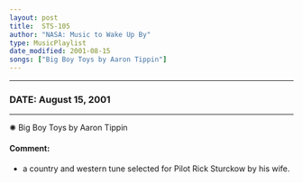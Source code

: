 ```yaml
---
layout: post
title:  STS-105
author: "NASA: Music to Wake Up By"
type: MusicPlaylist
date_modified: 2001-08-15
songs: ["Big Boy Toys by Aaron Tippin"]
---
```


----
### DATE: August 15, 2001
----
✺ Big Boy Toys by Aaron Tippin

#### Comment:
* a country and western tune selected for Pilot Rick Sturckow by his wife.



<br/>
<center>
	<a target="_blank"
	   href="https://twitter.com/intent/tweet?hashtags=Space,NASA,Playlist,NASAWakeupCalls,SpaceProgram&text={{ page.author}}, '{{ page.songs.first }}' {{ page.title }}, {{ page.date | date: '%B %d, %Y' }}. {{ site.url }}{{ page.url }}&via=nasawakeupcalls"><i class="fab fa-twitter" alt="Tweet this page" style="font-size: 1.3em;"></i></a>
	&nbsp; 	<i class="fas fa-user-astronaut" style="font-size: 1.5em;"></i> &nbsp;
    <a type="amzn" search="'Big Boy Toys by Aaron Tippin'" category="popular music">
    <i class="fab fa-amazon" style="font-size: 1.3em;"></i></a>
</center>
